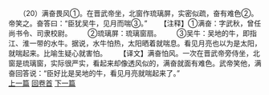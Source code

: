 　　（20）满奋畏风①。在晋武帝坐，北窗作琉璃屏，实密似疏，奋有难色②。帝笑之。奋答曰：“臣犹吴牛，见月而喘③。”
　　【注释】①满奋：字武秋，曾任尚书令、司隶校尉。
　　②琉璃屏：琉璃窗扇。
　　③吴牛：吴地的牛，即指江、淮一带的水牛。据说，水牛怕热，太阳晒着就喘息。看见月亮也以为是太阳，就喘起来。比喻生疑心就害怕。
　　【译文】满奋怕风。一次在晋武帝旁侍坐，北窗是琉璃窗，实际很严实，看起来却像透风似的，满奋就面有难色。武帝笑他，满奋回答说：“臣好比是吴地的牛，看见月亮就喘起来了。”
<br>[上一篇](02_019) [回卷首](02_000) [下一篇](02_021)
